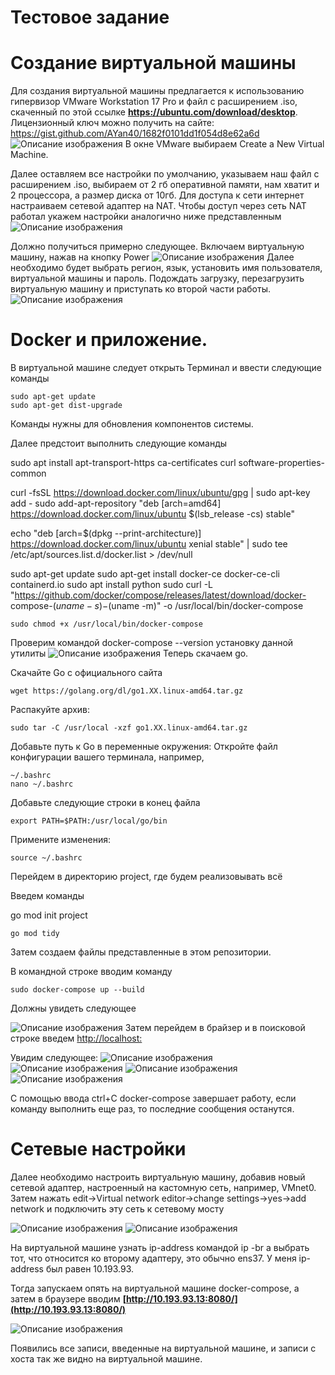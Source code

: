 # Тестовое задание

# Создание виртуальной машины

Для создания виртуальной машины предлагается к использованию гипервизор
VMware Workstation 17 Pro и файл с расширением .iso, скаченный по этой ссылке
**https://ubuntu.com/download/desktop**. Лицензионный ключ можно получить на
сайте: https://gist.github.com/AYan40/1682f0101dd1f054d8e62a6d
![Описание изображения](image1.png)
В окне VMware выбираем Create a New Virtual Machine.

Далее оставляем все настройки по умолчанию, указываем наш файл с расширением
.iso, выбираем от 2 гб оперативной памяти, нам хватит и 2 процессора, а размер
диска от 10гб. Для доступа к сети интернет настраиваем сетевой адаптер на NAT.
Чтобы доступ через сеть NAT работал укажем настройки аналогично ниже
представленным
![Описание изображения](image2.png)

Должно получиться примерно следующее. Включаем виртуальную машину, нажав
на кнопку Power
![Описание изображения](image3.png)
Далее необходимо будет выбрать регион, язык, установить имя пользователя,
виртуальной машины и пароль. Подождать загрузку, перезагрузить виртуальную
машину и приступать ко второй части работы.
![Описание изображения](image4.png)
# Docker и приложение.

В виртуальной машине следует открыть Терминал и ввести следующие команды

```
sudo apt-get update
sudo apt-get dist-upgrade
```
Команды нужны для обновления компонентов системы.

Далее предстоит выполнить следующие команды

sudo apt install apt-transport-https ca-certificates curl software-properties-common

curl -fsSL https://download.docker.com/linux/ubuntu/gpg | sudo apt-key add -
sudo add-apt-repository "deb [arch=amd64] https://download.docker.com/linux/ubuntu
$(lsb_release -cs) stable"

echo "deb [arch=$(dpkg --print-architecture)] https://download.docker.com/linux/ubuntu
xenial stable" | sudo tee /etc/apt/sources.list.d/docker.list > /dev/null

sudo apt-get update
sudo apt-get install docker-ce docker-ce-cli containerd.io
sudo apt install python
sudo curl -L "https://github.com/docker/compose/releases/latest/download/docker-
compose-$(uname -s)-$(uname -m)" -o /usr/local/bin/docker-compose

```
sudo chmod +x /usr/local/bin/docker-compose
```

Проверим командой docker-compose --version установку данной утилиты
![Описание изображения](image5.png)
Теперь скачаем go.

Скачайте Go с официального сайта

```
wget https://golang.org/dl/go1.XX.linux-amd64.tar.gz
```
Распакуйте архив:

```
sudo tar -C /usr/local -xzf go1.XX.linux-amd64.tar.gz
```
Добавьте путь к Go в переменные окружения: Откройте файл конфигурации вашего
терминала, например, 

```
~/.bashrc
nano ~/.bashrc
```
Добавьте следующие строки в конец файла

```
export PATH=$PATH:/usr/local/go/bin
```
Примените изменения:

```
source ~/.bashrc
```
Перейдем в директорию project, где будем реализовывать всё

Введем команды

go mod init project

```
go mod tidy
```
Затем создаем файлы представленные в этом репозитории.

В командной строке вводим команду

```
sudo docker-compose up --build
```
Должны увидеть следующее

![Описание изображения](image6.png)
Затем перейдем в брайзер и в поисковой строке введем [http://localhost:](http://localhost:)

Увидим следующее:
![Описание изображения](image7.png)
![Описание изображения](image8.png)
![Описание изображения](image9.png)
![Описание изображения](image91.png)


С помощью ввода ctrl+C docker-compose завершает работу, если команду
выполнить еще раз, то последние сообщения останутся.

# Сетевые настройки


Далее необходимо настроить виртуальную машину, добавив новый сетевой
адаптер, настроенный на кастомную сеть, например, VMnet0. Затем нажать
edit→Virtual network editor→change settings→yes→add network и подключить эту сеть
к сетевому мосту

![Описание изображения](image92.png)
![Описание изображения](image93.png)

На виртуальной машине узнать ip-address командой ip -br a выбрать тот, что
относится ко второму адаптеру, это обычно ens37. У меня ip-address был равен
10.193.93.

Тогда запускаем опять на виртуальной машине docker-compose, а затем в браузере
вводим **[http://10.193.93.13:8080/](http://10.193.93.13:8080/)**

![Описание изображения](image94.png)

Появились все записи, введенные на виртуальной машине, и записи с хоста так же
видно на виртуальной машине.
